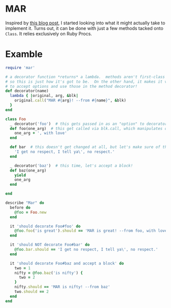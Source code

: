 MAR
===

Inspired by [this blog post][ruby-decorators], I started looking into what it
might actually take to implement it.  Turns out, it can be done with just a few
methods tacked onto `Class`.  It relies exclusively on Ruby Procs.

Examble
=======

```ruby
require 'mar'

# a decorator function *returns* a lambda.  methods aren't first-class in Ruby,
# so this is just how it's got to be.  On the other hand, it makes it very easy
# to accept options and use those in the method decorator!
def decorator(name)
  lambda { |original, arg, &blk|
    original.call("MAR #{arg}! --from #{name}", &blk)
  }
end

class Foo
  _ decorator('foo')  # this gets passed in as an "option" to decorator()
  def foo(one_arg)  # this get called via blk.call, which manipulates one_arg before calling the original method
    one_arg + ', with love'
  end

  def bar  # this doesn't get changed at all, but let's make sure of that...
    'I get no respect, I tell ya\', no respect.'
  end

  _ decorator('baz')  # this time, let's accept a block!
  def baz(one_arg)
    yield
    one_arg
  end

end

describe "Mar" do
  before do
    @foo = Foo.new
  end

  it 'should decorate Foo#foo' do
    @foo.foo('is great').should == 'MAR is great! --from foo, with love'
  end

  it 'should NOT decorate Foo#bar' do
    @foo.bar.should == 'I get no respect, I tell ya\', no respect.'
  end

  it 'should decorate Foo#baz and accept a block' do
    two = 1
    nifty = @foo.baz('is nifty') {
      two = 2
    }
    nifty.should == 'MAR is nifty! --from baz'
    two.should == 2
  end
end
```

[ruby-decorators]: http://colinta.com/thoughts/a_modest_proposal.html
